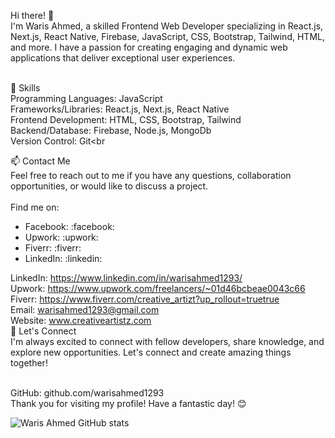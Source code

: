 Hi there! 👋<br>
I'm Waris Ahmed, a skilled Frontend Web Developer specializing in React.js, Next.js, React Native, Firebase, JavaScript, CSS, Bootstrap, Tailwind, HTML, and more. I have a passion for creating engaging and dynamic web applications that deliver exceptional user experiences.<br><br>

🌱 Skills<br>
Programming Languages: JavaScript<br>
Frameworks/Libraries: React.js, Next.js, React Native<br>
Frontend Development: HTML, CSS, Bootstrap, Tailwind<br>
Backend/Database: Firebase, Node.js, MongoDb<br>
Version Control: Git<br<br>

📫 Contact Me<br>
Feel free to reach out to me if you have any questions, collaboration opportunities, or would like to discuss a project.<br><br>
Find me on:
- Facebook: :facebook:
- Upwork: :upwork:
- Fiverr: :fiverr:
- LinkedIn: :linkedin:

LinkedIn: https://www.linkedin.com/in/warisahmed1293/<br>
Upwork: https://www.upwork.com/freelancers/~01d46bcbeae0043c66<br>
Fiverr: https://www.fiverr.com/creative_artizt?up_rollout=truetrue<br>
Email: warisahmed1293@gmail.com<br>
Website: www.creativeartistz.com<br>
🌟 Let's Connect<br>
I'm always excited to connect with fellow developers, share knowledge, and explore new opportunities. Let's connect and create amazing things together!<br><br>

GitHub: github.com/warisahmed1293<br>
Thank you for visiting my profile! Have a fantastic day! 😊<br>

![Waris Ahmed GitHub stats](https://github-readme-stats.vercel.app/api?username=warisahmed1293&show_icons=true&theme=transparent)



